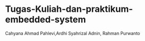# Tugas-Kuliah-dan-praktikum-embedded-system

Cahyana Ahmad Pahlevi,Ardhi Syahrizal Adnin, Rahman Purwanto
